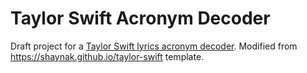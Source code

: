 # Taylor Swift Acronym Decoder

Draft project for a [Taylor Swift lyrics acronym decoder](https://jocwoc.github.io/taylor-swift-decoder). 
Modified from https://shaynak.github.io/taylor-swift template.
